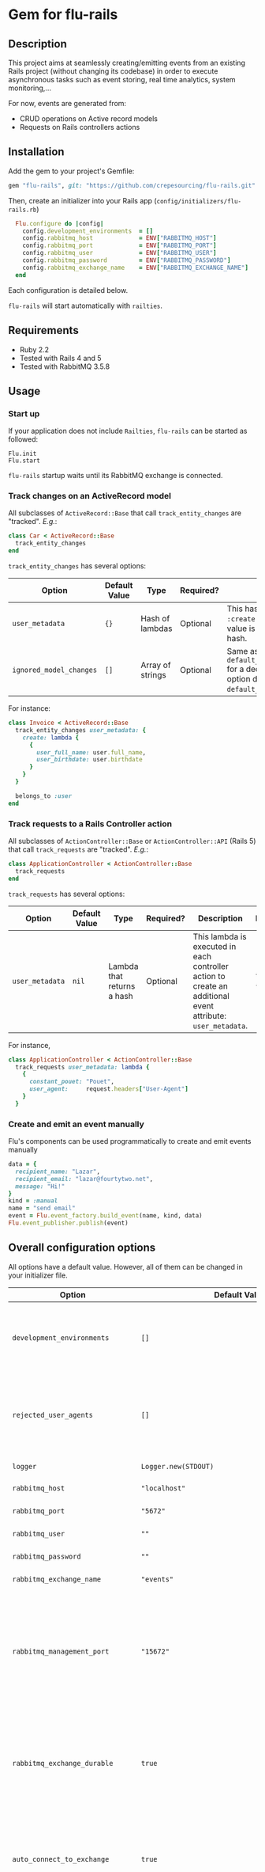# Gem for flu-rails

## Description

This project aims at seamlessly creating/emitting events from an existing Rails project (without changing its codebase) in order to execute asynchronous tasks such as event storing, real time analytics, system monitoring,...

For now, events are generated from:

* CRUD operations on Active record models
* Requests on Rails controllers actions

## Installation

Add the gem to your project's Gemfile:

  ```ruby
  gem "flu-rails", git: "https://github.com/crepesourcing/flu-rails.git"
  ```

Then, create an initializer into your Rails app (`config/initializers/flu-rails.rb`)

  ```ruby
    Flu.configure do |config|
      config.development_environments  = []
      config.rabbitmq_host             = ENV["RABBITMQ_HOST"]
      config.rabbitmq_port             = ENV["RABBITMQ_PORT"]
      config.rabbitmq_user             = ENV["RABBITMQ_USER"]
      config.rabbitmq_password         = ENV["RABBITMQ_PASSWORD"]
      config.rabbitmq_exchange_name    = ENV["RABBITMQ_EXCHANGE_NAME"]
    end
  ```
Each configuration is detailed below.

`flu-rails` will start automatically with `railties`.

## Requirements

* Ruby 2.2
* Tested with Rails 4 and 5
* Tested with RabbitMQ 3.5.8

## Usage

### Start up

If your application does not include `Railties`, `flu-rails` can be started as followed:
  ```
  Flu.init
  Flu.start
  ```

`flu-rails` startup waits until its RabbitMQ exchange is connected.

### Track changes on an ActiveRecord model

All subclasses of `ActiveRecord::Base` that call `track_entity_changes` are "tracked". _E.g._:

  ```ruby
  class Car < ActiveRecord::Base
    track_entity_changes
  end
  ```

`track_entity_changes` has several options:

| Option | Default Value | Type | Required? | Description  | Example |
| ---- | ----- | ------ | ----- | ------ | ----- |
| `user_metadata` | `{}`| Hash of lambdas | Optional | This hash can define two keys: `:create` and `:update`. Each value is a lambda that returns a hash. | `{create: lambda {{other_id: id}}}` |
| `ignored_model_changes` | `[]`| Array of strings | Optional | Same as the global parameter `default_ignored_model_changes` for a dedicated class. This option does not override `default_ignored_model_changes`. | `[:rsa_key, :salt]` |

For instance:

  ```ruby
  class Invoice < ActiveRecord::Base
    track_entity_changes user_metadata: {
      create: lambda {
        {
          user_full_name: user.full_name,
          user_birthdate: user.birthdate
        }
      }
    }

    belongs_to :user
  end
  ```

### Track requests to a Rails Controller action

All subclasses of `ActionController::Base` or `ActionController::API` (Rails 5) that call `track_requests` are "tracked". _E.g._:

  ```ruby
  class ApplicationController < ActionController::Base
    track_requests
  end
  ```

`track_requests` has several options:

| Option | Default Value | Type | Required? | Description  | Example |
| ---- | ----- | ------ | ----- | ------ | ----- |
| `user_metadata` | `nil`| Lambda that returns a hash | Optional | This lambda is executed in each controller action to create an additional event attribute: `user_metadata`. | `lambda { {id: 4}}` |

For instance,

```ruby
class ApplicationController < ActionController::Base
  track_requests user_metadata: lambda {
    {
      constant_pouet: "Pouet",
      user_agent:     request.headers["User-Agent"]
    }
  }
```

### Create and emit an event manually

Flu's components can be used programmatically to create and emit events manually

  ```ruby
  data = {
    recipient_name: "Lazar",
    recipient_email: "lazar@fourtytwo.net",
    message: "Hi!"
  }
  kind = :manual
  name = "send email"
  event = Flu.event_factory.build_event(name, kind, data)
  Flu.event_publisher.publish(event)
  ```


## Overall configuration options

All options have a default value. However, all of them can be changed in your initializer file.

| Option | Default Value | Type | Required? | Description  | Example |
| ---- | ----- | ------ | ----- | ------ | ----- |
| `development_environments` | `[]`| Array of strings | Optional | If `Rails.env` matches one of these values then no connection is attempted to the exchange (messages are created by not published to any exchange).  | `["test", "development"]` |
| `rejected_user_agents` | `[]`| Array of regexp | Optional | When calling a controller action, an event can be prevented from being emitted if the request's `user_agent` matches a regular expression. This option is a list of regular expressions.| `[/[^\(]*[^\)]Chrome\//]`|
| `logger` | `Logger.new(STDOUT)`| Logger | Optional | The logger used by `flu-rails` | `Rails.logger` | 
| `rabbitmq_host` | `"localhost"` | String | Required | RabbitMQ exchange's host. | `"192.168.42.42"` |
| `rabbitmq_port` | `"5672"` | String | Required | RabbitMQ exchange's port. | `"1234"` |
| `rabbitmq_user` | `""` | String | Required | RabbitMQ exchange's username. | `"root"` |
| `rabbitmq_password` | `""` | String | Required | RabbitMQ exchange's password. | `"pouet"` |
| `rabbitmq_exchange_name` | `"events"` | String | Required | RabbitMQ exchange's name. | `"myproject"` |
| `rabbitmq_management_port` | `"15672"` | String | Optional | RabbitMQ exchange's management port. This port is used when `flu-rails` must access metadata information about queues, messages, etc. This port is important if you want to use an instance of `QueueRepository`. Not required for simple use cases. | `"4242"` |
| `rabbitmq_exchange_durable` | `true` | Boolean | Optional | Make the RabbitMQ's exchange durable or not. From RabbitMQ's [documentation](https://www.rabbitmq.com/tutorials/amqp-concepts.html#exchanges): _"Durable exchanges survive broker restart whereas transient exchanges do not (they have to be redeclared when broker comes back online)."_ | `false` |
| `auto_connect_to_exchange` | `true`| Boolean | Optional | Thanks to `Railties`, `flu-rails` starts automatically when the Rails app boots. However, this can be useful to not connect RabbitMQ at start up. To do so, set `auto_connect_to_exchange` to `false`.  | `false` |
| `default_ignored_model_changes` | `[:password, :password_confirmation, :created_at, :updated_at]` | Boolean | Optional | By default, all these attributes will be ignored from model changes when creating an event. For instance, this means that timestamp fields (`created_at` and `updated_at`) are not monitored when they change. | `[]` |
| `default_ignored_request_params` | `[:password, :password_confirmation, :controller, :action]` | Boolean | Optional | By default, all these parameters will be ignored from controller request's `params` when creating an event. | `false` |
| `application_name` | `Rails.application.class.parent_name.to_s.camelize` | String | Required | Is used as `emitter` for each event created by `flu-rails`. | `my_app` |

## How to execute tests

From the `flu-rails` directory:

```
  $ docker build . -t flu:test
  $ docker run -v `pwd`:/usr/src/app/ flu:test rspec spec
```

## Example of Events

### Structure of an Active Record change

An event is created and published to the message broker every time a CRUD operation is executed on an ActiveRecord model. Events are published only once the current transaction is commited. Events are not published if a transaction rollbacks.

For example, this code will produces an event _"create country"_:

  ```ruby
  class Country < ActiveRecord::Base
    track_entity_changes user_metadata: {
      create: lambda {
        {
          continent_name: continent.name
        }
      }
    }
    belongs_to :continent
  end

  country = Country.new(name: "Belgium", short_name: "BE", continent: Continent.find(12))
  country.save!
  ```

The generated event looks like:

```json
{
  "meta": {
    "id": "540e4f55-9afa-48ac-80d9-7b0ae3654682",
    "name": "create country",
    "emitter": "my_application",
    "timestamp": "2017-02-16T14:13:42.509Z",
    "kind": "entity_change",
    "status": "new"
  },
  "data": {
    "changes": {
      "id": [null, 42],
      "name": [null, "Belgium"],
      "shortName": [null, "BE"],
      "continentId": [null, 42]
    },
    "entity_id": 42,
    "request_id": null,
    "action_name": "create",
    "entity_name": "country",
    "associations": {
      "continent_id": 12
    },
    "user_metadata": {
      "continent_name": "Europe"
    }
  }
}
```
(`request_id` is not `nil` if this code is executed through a controller action)

### Structure of an Rails controller request

For instance, calling the action `destroy` of `CountryController` will emit this event:

```json
{
  "meta": {
    "id": "a79d411d-7a34-4d31-870b-e09dcd7e5127",
    "name": "request to destroy countries",
    "emitter": "my_application",
    "timestamp": "2017-02-16T14:20:03.463Z",
    "kind": "request",
    "status": "new"
  },
  "data": {
    "requestId": "ec01b901-db42-4c60-9da1-e3ec96a017fc",
    "controllerName": "countries",
    "actionName": "destroy",
    "path": "/countries",
    "responseCode": 200,
    "userAgent": "Mozilla/5.0 (Macintosh; Intel Mac OS X 10_12_2) AppleWebKit/537.36 (KHTML, like Gecko) Chrome/56.0.2924.87 Safari/537.36",
    "duration": 0.065510717,
    "params": {
      "format": "json"
    },
    "userMetadata": {}
  }
}
```

## Side-notes

* `assocations` node contains `belongs_to` associations only.

## Changelog

### Version 0.1.7

* Support for ActiveRecord >= 5.1

### Version 0.1.6

* Allow to use the Event and the EventPublisher in non-rails environment

### Version 0.1.5

* Allow to use the EventFactory in non-rails environment

### Version 0.1.4

* Prevent events to be published including an invalid Unicode character (such as `\u0000`)

### Version 0.1.3

* Support for polymorphic one-to-one associations
* Support for `ActionController:API`